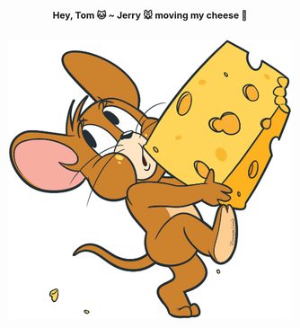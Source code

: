 <div align="center">
  <h3>Hey, Tom 🐱 ~ Jerry 🐭 moving my cheese 🍰 </h3>
  <br>
  <img src="https://raw.githubusercontent.com/bubkoo/bubkoo/master/images/jerry-right.png" width="512" />
</div>

